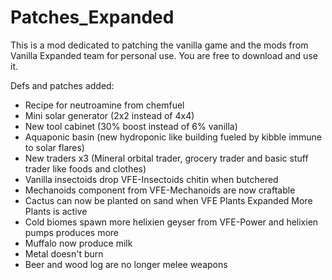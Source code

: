 # Patches_Expanded

This is a mod dedicated to patching the vanilla game and the mods from Vanilla Expanded team for personal use. You are free to download and use it.

Defs and patches added:
- Recipe for neutroamine from chemfuel
- Mini solar generator (2x2 instead of 4x4)
- New tool cabinet (30% boost instead of 6% vanilla)
- Aquaponic basin (new hydroponic like building fueled by kibble immune to solar flares)
- New traders x3 (Mineral orbital trader, grocery trader and basic stuff trader like foods and clothes)
- Vanilla insectoids drop VFE-Insectoids chitin when butchered
- Mechanoids component from VFE-Mechanoids are now craftable
- Cactus can now be planted on sand when VFE Plants Expanded More Plants is active
- Cold biomes spawn more helixien geyser from VFE-Power and helixien pumps produces more
- Muffalo now produce milk
- Metal doesn't burn
- Beer and wood log are no longer melee weapons
